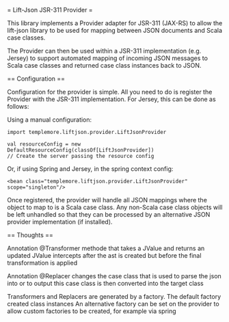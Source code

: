 = Lift-Json JSR-311 Provider =

This library implements a Provider adapter for JSR-311 (JAX-RS) to allow the lift-json library to be used for mapping between JSON documents and Scala case classes.

The Provider can then be used within a JSR-311 implementation (e.g. Jersey) to support automated mapping of incoming JSON messages to Scala case classes and returned case class instances back to JSON.

== Configuration ==

Configuration for the provider is simple. All you need to do is register the Provider with the JSR-311 implementation. For Jersey, this can be done as follows:

Using a manual configuration:

    import templemore.liftjson.provider.LiftJsonProvider

    val resourceConfig = new DefaultResourceConfig(classOf[LiftJsonProvider])
    // Create the server passing the resource config

Or, if using Spring and Jersey, in the spring context config:

    <bean class="templemore.liftjson.provider.LiftJsonProvider" scope="singleton"/>

Once registered, the provider will handle all JSON mappings where the object to map to is a Scala case class. Any non-Scala case class objects will be left unhandled so that they can be processed by an alternative JSON provider implementation (if installed).





== Thoughts ==

Annotation @Transformer
methode that takes a JValue and returns an updated JValue
intercepts after the ast is created but before the final transformation is applied

Annotation @Replacer
changes the case class that is used to parse the json into or to output
this case class is then converted into the target class

Transformers and Replacers are generated by a factory.
The default factory created class instances
An alternative factory can be set on the provider to allow custom factories to be created, for example via spring

